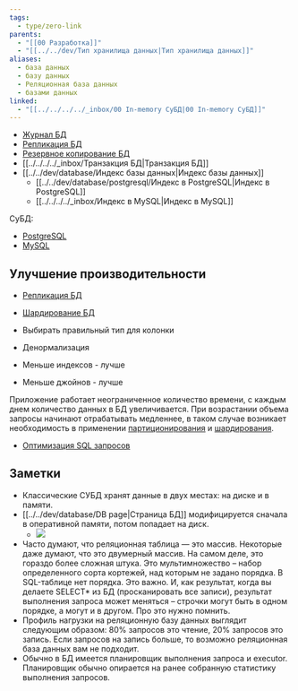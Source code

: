 ```yaml
---
tags:
  - type/zero-link
parents:
  - "[[00 Разработка]]"
  - "[[../../dev/Тип хранилища данных|Тип хранилища данных]]"
aliases:
  - база данных
  - базу данных
  - Реляционная база данных
  - базами данных
linked:
  - "[[../../../../_inbox/00 In-memory СуБД|00 In-memory СуБД]]"
---
```

- [Журнал БД](../../dev/database/Журнал%20БД.md)
- [Репликация БД](../../dev/architecture/highload/Репликация%20БД.md)
- [Резервное копирование БД](../../../../_inbox/Резервное%20копирование%20БД.md)
- [[../../../../_inbox/Транзакция БД|Транзакция БД]]
- [[../../dev/database/Индекс базы данных|Индекс базы данных]]
	- [[../../dev/database/postgresql/Индекс в PostgreSQL|Индекс в PostgreSQL]]
	- [[../../../../_inbox/Индекс в MySQL|Индекс в MySQL]]

СуБД:
- [PostgreSQL](00%20PostgreSQL.md)
- [MySQL](00%20MySQL.md)
## Улучшение производительности
- [Репликация БД](../../dev/architecture/highload/Репликация%20БД.md)
- [Шардирование БД](../../../../_inbox/Шардирование%20БД.md)

- Выбирать правильный тип для колонки
- Денормализация
- Меньше индексов - лучше
- Меньше джойнов - лучше

Приложение работает неограниченное количество времени, с каждым днем количество данных в БД увеличивается. При возрастании объема запросы начинают отрабатывать медленнее, в таком случае возникает необходимость в применении [партиционирования](Партиционирование%20в%20БД.md) и [шардирования](../../../../_inbox/Шардирование%20БД.md).

- [Оптимизация SQL запросов](../../dev/database/Оптимизация%20SQL%20запросов.md)

## Заметки
 - Классические СУБД хранят данные в двух местах: на диске и в памяти.
 - [[../../dev/database/DB page|Страница БД]] модифицируется сначала в оперативной памяти, потом попадает на диск.
	 - ![](Pasted%20image%2020240531082744.png)
 - Часто думают, что реляционная таблица — это массив. Некоторые даже думают, что это двумерный массив. На самом деле, это гораздо более сложная штука. Это мультимножество – набор определенного сорта кортежей, над которым не задано порядка. В SQL-таблице нет порядка. Это важно. И, как результат, когда вы делаете SELECT* из БД (просканировать все записи), результат выполнения запроса может меняться – строчки могут быть в одном порядке, а могут и в другом. Про это нужно помнить.
 - Профиль нагрузки на реляционную базу данных выглядит следующим образом: 80% запросов это чтение, 20% запросов это запись. Если запросов на запись больше, то возможно реляционная база данных вам не подходит.
 - Обычно в БД имеется планировщик выполнения запроса и executor. Планировщик обычно опирается на ранее собранную статистику выполнения запросов.


